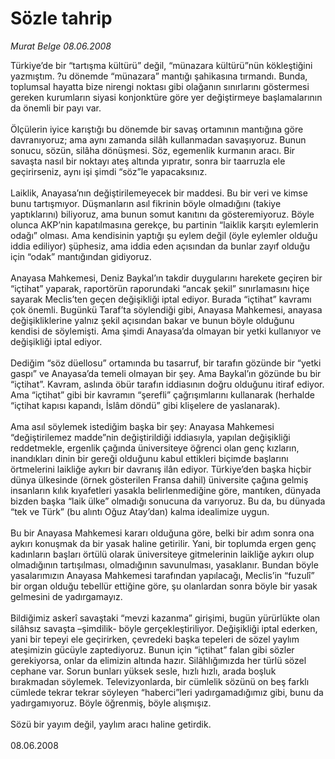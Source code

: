 # Sözle tahrip

*Murat Belge 08.06.2008*

<div class="taraf_structure_2col_1zq">
<div class="margen_n">



 <p>Türkiye’de bir “tartışma kültürü” değil, “münazara kültürü”nün kökleştiğini yazmıştım. ?u dönemde “münazara” mantığı şahikasına tırmandı. Bunda, toplumsal hayatta bize nirengi noktası gibi olağanın sınırlarını göstermesi gereken kurumların siyasi konjonktüre göre yer değiştirmeye başlamalarının da önemli bir payı var. <br/>
<br/>
Ölçülerin iyice karıştığı bu dönemde bir savaş ortamının mantığına göre davranıyoruz; ama aynı zamanda silâh kullanmadan savaşıyoruz. Bunun sonucu, sözün, silâha dönüşmesi. Söz, egemenlik kurmanın aracı. Bir savaşta nasıl bir noktayı ateş altında yıpratır, sonra bir taarruzla ele geçirirseniz, aynı işi şimdi “söz”le yapacaksınız. <br/>
<br/>
Laiklik, Anayasa’nın değiştirilemeyecek bir maddesi. Bu bir veri ve kimse bunu tartışmıyor. Düşmanların asıl fikrinin böyle olmadığını (takiye yaptıklarını) biliyoruz, ama bunun somut kanıtını da gösteremiyoruz. Böyle olunca AKP’nin kapatılmasına gerekçe, bu partinin “laiklik karşıtı eylemlerin odağı” olması. Ama kendisinin yaptığı şu eylem değil (öyle eylemler olduğu iddia ediliyor) şüphesiz, ama iddia eden açısından da bunlar zayıf olduğu için “odak” mantığından gidiyoruz. <br/>
<br/>
Anayasa Mahkemesi, Deniz Baykal’ın takdir duygularını harekete geçiren bir “içtihat” yaparak, raportörün raporundaki “ancak şekil” sınırlamasını hiçe sayarak Meclis’ten geçen değişikliği iptal ediyor. Burada “içtihat” kavramı çok önemli. Bugünkü Taraf’ta söylendiği gibi, Anayasa Mahkemesi, anayasa değişikliklerine yalnız şekil açısından bakar ve bunun böyle olduğunu kendisi de söylemişti. Ama şimdi Anayasa’da olmayan bir yetki kullanıyor ve değişikliği iptal ediyor. <br/>
<br/>
Dediğim “söz düellosu” ortamında bu tasarruf, bir tarafın gözünde bir “yetki gaspı” ve Anayasa’da temeli olmayan bir şey. Ama Baykal’ın gözünde bu bir “içtihat”. Kavram, aslında öbür tarafın iddiasının doğru olduğunu itiraf ediyor. Ama “içtihat” gibi bir kavramın “şerefli” çağrışımlarını kullanarak (herhalde “içtihat kapısı kapandı, İslâm döndü” gibi klişelere de yaslanarak). <br/>
<br/>
Ama asıl söylemek istediğim başka bir şey: Anayasa Mahkemesi “değiştirilemez madde”nin değiştirildiği iddiasıyla, yapılan değişikliği reddetmekle, ergenlik çağında üniversiteye öğrenci olan genç kızların, inandıkları dinin bir gereği olduğunu kabul ettikleri biçimde başlarını örtmelerini laikliğe aykırı bir davranış ilân ediyor. Türkiye’den başka hiçbir dünya ülkesinde (örnek gösterilen Fransa dahil) üniversite çağına gelmiş insanların kılık kıyafetleri yasakla belirlenmediğine göre, mantıken, dünyada bizden başka “laik ülke” olmadığı sonucuna da varıyoruz. Bu da, bu dünyada “tek ve Türk” (bu alıntı Oğuz Atay’dan) kalma idealimize uygun.<br/>
<br/>
Bu bir Anayasa Mahkemesi kararı olduğuna göre, belki bir adım sonra ona aykırı konuşmak da bir yasak haline getirilir. Yani, bir toplumda ergen genç kadınların başları örtülü olarak üniversiteye gitmelerinin laikliğe aykırı olup olmadığının tartışılması, olmadığının savunulması, yasaklanır. Bundan böyle yasalarımızın Anayasa Mahkemesi tarafından yapılacağı, Meclis’in “fuzulî” bir organ olduğu tebellür ettiğine göre, şu olanlardan sonra böyle bir yasak gelmesini de yadırgamayız.<br/>
<br/>
Bildiğimiz askerî savaştaki “mevzi kazanma” girişimi, bugün yürürlükte olan silâhsız savaşta –şimdilik- böyle gerçekleştiriliyor. Değişikliği iptal ederken, yani bir tepeyi ele geçirirken, çevredeki başka tepeleri de sözel yaylım ateşimizin gücüyle zaptediyoruz. Bunun için “içtihat” falan gibi sözler gerekiyorsa, onlar da elimizin altında hazır. Silâhlığımızda her türlü sözel cephane var. Sorun bunları yüksek sesle, hızlı hızlı, arada boşluk bırakmadan söylemek. Televizyonlarda, bir cümlelik sözünü on beş farklı cümlede tekrar tekrar söyleyen “haberci”leri yadırgamadığımız gibi, bunu da yadırgamıyoruz. Böyle öğrenmiş, böyle alışmışız. <br/>
<br/>
Sözü bir yayım değil, yaylım aracı haline getirdik. <br/>
<br/>
08.06.2008</p>

<br/>


<div id="taraf_not">
</div>

</div>


</div>

